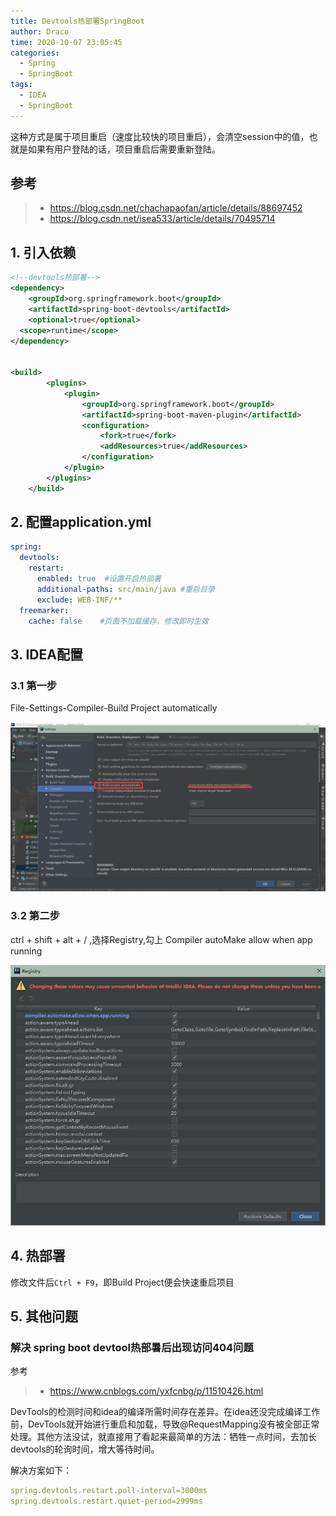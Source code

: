 ```yaml
---
title: Devtools热部署SpringBoot
author: Draco
time: 2020-10-07 23:05:45
categories: 
  - Spring
  - SpringBoot
tags: 
  - IDEA
  - SpringBoot
---
```





这种方式是属于项目重启（速度比较快的项目重启），会清空session中的值，也就是如果有用户登陆的话，项目重启后需要重新登陆。



## 参考

> - https://blog.csdn.net/chachapaofan/article/details/88697452
> - https://blog.csdn.net/isea533/article/details/70495714





## 1. 引入依赖

```xml
<!--devtools热部署-->
<dependency>
	<groupId>org.springframework.boot</groupId>
	<artifactId>spring-boot-devtools</artifactId>
	<optional>true</optional>
  <scope>runtime</scope>
</dependency>


<build>
        <plugins>
            <plugin>
                <groupId>org.springframework.boot</groupId>
                <artifactId>spring-boot-maven-plugin</artifactId>
                <configuration>
                    <fork>true</fork>
                  	<addResources>true</addResources>
                </configuration>
            </plugin>
        </plugins>
    </build>
```





## 2. 配置application.yml

```yml
spring:
  devtools:
    restart:
      enabled: true  #设置开启热部署
      additional-paths: src/main/java #重启目录
      exclude: WEB-INF/**
  freemarker:
    cache: false    #页面不加载缓存，修改即时生效
```





## 3. IDEA配置



### 3.1 第一步

File-Settings-Compiler-Build Project automatically



![热部署IDEA配置_1](./images/Devtools-HotDeployment/HotDeployment_IDEA_configuration_1.jpg)



### 3.2 第二步

ctrl + shift + alt + / ,选择Registry,勾上 Compiler autoMake allow when app running


![热部署IDEA配置_2](./images/Devtools-HotDeployment/HotDeployment_IDEA_configuration_2.jpg)



## 4. 热部署

修改文件后`Ctrl + F9`，即Build Project便会快速重启项目





## 5. 其他问题



### 解决 spring boot devtool热部暑后出现访问404问题

参考

> - https://www.cnblogs.com/yxfcnbg/p/11510426.html



DevTools的检测时间和idea的编译所需时间存在差异。在idea还没完成编译工作前，DevTools就开始进行重启和加载，导致@RequestMapping没有被全部正常处理。其他方法没试，就直接用了看起来最简单的方法：牺牲一点时间，去加长devtools的轮询时间，增大等待时间。

解决方案如下：

```yaml
spring.devtools.restart.poll-interval=3000ms
spring.devtools.restart.quiet-period=2999ms
```

